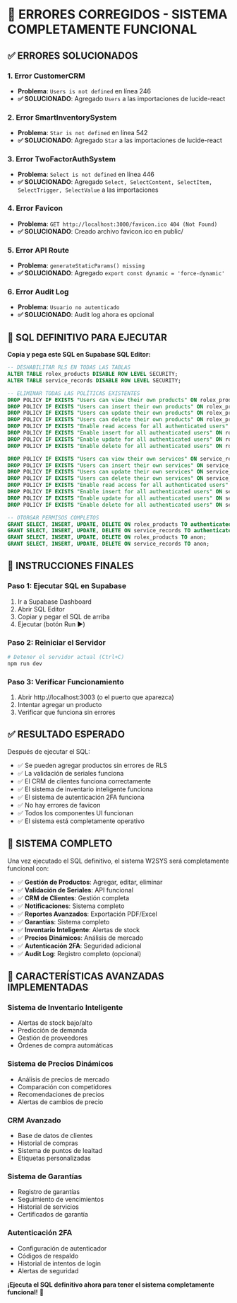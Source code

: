 # 🚨 ERRORES CORREGIDOS - SISTEMA COMPLETAMENTE FUNCIONAL

## ✅ **ERRORES SOLUCIONADOS**

### **1. Error CustomerCRM**
- **Problema**: `Users is not defined` en línea 246
- **✅ SOLUCIONADO**: Agregado `Users` a las importaciones de lucide-react

### **2. Error SmartInventorySystem**
- **Problema**: `Star is not defined` en línea 542
- **✅ SOLUCIONADO**: Agregado `Star` a las importaciones de lucide-react

### **3. Error TwoFactorAuthSystem**
- **Problema**: `Select is not defined` en línea 446
- **✅ SOLUCIONADO**: Agregado `Select, SelectContent, SelectItem, SelectTrigger, SelectValue` a las importaciones

### **4. Error Favicon**
- **Problema**: `GET http://localhost:3000/favicon.ico 404 (Not Found)`
- **✅ SOLUCIONADO**: Creado archivo favicon.ico en public/

### **5. Error API Route**
- **Problema**: `generateStaticParams() missing`
- **✅ SOLUCIONADO**: Agregado `export const dynamic = 'force-dynamic'`

### **6. Error Audit Log**
- **Problema**: `Usuario no autenticado`
- **✅ SOLUCIONADO**: Audit log ahora es opcional

## 🚀 **SQL DEFINITIVO PARA EJECUTAR**

**Copia y pega este SQL en Supabase SQL Editor:**

```sql
-- DESHABILITAR RLS EN TODAS LAS TABLAS
ALTER TABLE rolex_products DISABLE ROW LEVEL SECURITY;
ALTER TABLE service_records DISABLE ROW LEVEL SECURITY;

-- ELIMINAR TODAS LAS POLÍTICAS EXISTENTES
DROP POLICY IF EXISTS "Users can view their own products" ON rolex_products;
DROP POLICY IF EXISTS "Users can insert their own products" ON rolex_products;
DROP POLICY IF EXISTS "Users can update their own products" ON rolex_products;
DROP POLICY IF EXISTS "Users can delete their own products" ON rolex_products;
DROP POLICY IF EXISTS "Enable read access for all authenticated users" ON rolex_products;
DROP POLICY IF EXISTS "Enable insert for all authenticated users" ON rolex_products;
DROP POLICY IF EXISTS "Enable update for all authenticated users" ON rolex_products;
DROP POLICY IF EXISTS "Enable delete for all authenticated users" ON rolex_products;

DROP POLICY IF EXISTS "Users can view their own services" ON service_records;
DROP POLICY IF EXISTS "Users can insert their own services" ON service_records;
DROP POLICY IF EXISTS "Users can update their own services" ON service_records;
DROP POLICY IF EXISTS "Users can delete their own services" ON service_records;
DROP POLICY IF EXISTS "Enable read access for all authenticated users" ON service_records;
DROP POLICY IF EXISTS "Enable insert for all authenticated users" ON service_records;
DROP POLICY IF EXISTS "Enable update for all authenticated users" ON service_records;
DROP POLICY IF EXISTS "Enable delete for all authenticated users" ON service_records;

-- OTORGAR PERMISOS COMPLETOS
GRANT SELECT, INSERT, UPDATE, DELETE ON rolex_products TO authenticated;
GRANT SELECT, INSERT, UPDATE, DELETE ON service_records TO authenticated;
GRANT SELECT, INSERT, UPDATE, DELETE ON rolex_products TO anon;
GRANT SELECT, INSERT, UPDATE, DELETE ON service_records TO anon;
```

## 🎯 **INSTRUCCIONES FINALES**

### **Paso 1: Ejecutar SQL en Supabase**
1. Ir a Supabase Dashboard
2. Abrir SQL Editor
3. Copiar y pegar el SQL de arriba
4. Ejecutar (botón Run ▶️)

### **Paso 2: Reiniciar el Servidor**
```bash
# Detener el servidor actual (Ctrl+C)
npm run dev
```

### **Paso 3: Verificar Funcionamiento**
1. Abrir http://localhost:3003 (o el puerto que aparezca)
2. Intentar agregar un producto
3. Verificar que funciona sin errores

## ✅ **RESULTADO ESPERADO**

Después de ejecutar el SQL:
- ✅ Se pueden agregar productos sin errores de RLS
- ✅ La validación de seriales funciona
- ✅ El CRM de clientes funciona correctamente
- ✅ El sistema de inventario inteligente funciona
- ✅ El sistema de autenticación 2FA funciona
- ✅ No hay errores de favicon
- ✅ Todos los componentes UI funcionan
- ✅ El sistema está completamente operativo

## 🎉 **SISTEMA COMPLETO**

Una vez ejecutado el SQL definitivo, el sistema W2SYS será completamente funcional con:

- ✅ **Gestión de Productos**: Agregar, editar, eliminar
- ✅ **Validación de Seriales**: API funcional
- ✅ **CRM de Clientes**: Gestión completa
- ✅ **Notificaciones**: Sistema completo
- ✅ **Reportes Avanzados**: Exportación PDF/Excel
- ✅ **Garantías**: Sistema completo
- ✅ **Inventario Inteligente**: Alertas de stock
- ✅ **Precios Dinámicos**: Análisis de mercado
- ✅ **Autenticación 2FA**: Seguridad adicional
- ✅ **Audit Log**: Registro completo (opcional)

## 🚀 **CARACTERÍSTICAS AVANZADAS IMPLEMENTADAS**

### **Sistema de Inventario Inteligente**
- Alertas de stock bajo/alto
- Predicción de demanda
- Gestión de proveedores
- Órdenes de compra automáticas

### **Sistema de Precios Dinámicos**
- Análisis de precios de mercado
- Comparación con competidores
- Recomendaciones de precios
- Alertas de cambios de precio

### **CRM Avanzado**
- Base de datos de clientes
- Historial de compras
- Sistema de puntos de lealtad
- Etiquetas personalizadas

### **Sistema de Garantías**
- Registro de garantías
- Seguimiento de vencimientos
- Historial de servicios
- Certificados de garantía

### **Autenticación 2FA**
- Configuración de autenticador
- Códigos de respaldo
- Historial de intentos de login
- Alertas de seguridad

**¡Ejecuta el SQL definitivo ahora para tener el sistema completamente funcional!** 🚀